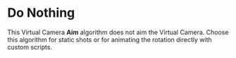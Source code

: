 # Do Nothing

This Virtual Camera **Aim** algorithm does not aim the Virtual Camera. Choose this algorithm for static shots or for animating the rotation directly with custom scripts.

